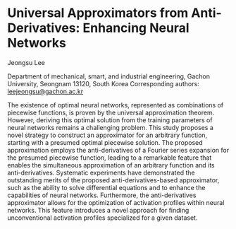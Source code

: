 
# Universal Approximators from Anti-Derivatives: Enhancing Neural Networks
Jeongsu Lee

Department of mechanical, smart, and industrial engineering, Gachon University, Seongnam 13120, South Korea
Corresponding authors: leejeongsu@gachon.ac.kr 

The existence of optimal neural networks, represented as combinations of piecewise functions, is proven by the universal approximation theorem. However, deriving this optimal solution from the training parameters of neural networks remains a challenging problem. This study proposes a novel strategy to construct an approximator for an arbitrary function, starting with a presumed optimal piecewise solution. The proposed approximation employs the anti-derivatives of a Fourier series expansion for the presumed piecewise function, leading to a remarkable feature that enables the simultaneous approximation of an arbitrary function and its anti-derivatives. Systematic experiments have demonstrated the outstanding merits of the proposed anti-derivatives-based approximator, such as the ability to solve differential equations and to enhance the capabilities of neural networks. Furthermore, the anti-derivatives approximator allows for the optimization of activation profiles within neural networks. This feature introduces a novel approach for finding unconventional activation profiles specialized for a given dataset.

